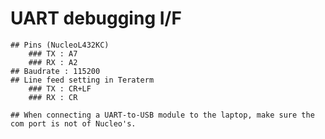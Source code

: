 # UART debugging I/F
	## Pins (NucleoL432KC)
		### TX : A7
		### RX : A2
	## Baudrate : 115200
	## Line feed setting in Teraterm
		### TX : CR+LF
		### RX : CR
	
	## When connecting a UART-to-USB module to the laptop, make sure the com port is not of Nucleo's.

